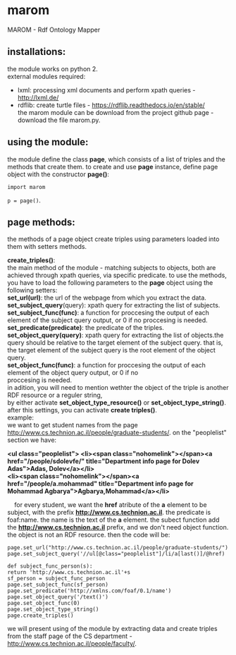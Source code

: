 # marom
MAROM - Rdf Ontology Mapper

## installations:
the module works on python 2.  
external modules required:  
* lxml: processing xml documents and perform xpath queries - http://lxml.de/  
* rdflib: create turtle files - https://rdflib.readthedocs.io/en/stable/  
the marom module can be download from the project github page - download the file marom.py.   

## using the module: 
the module define the class __page__, which consists of a list of triples and the methods that create them.
to create and use __page__ instance, define page object with the constructor **page()**:  
  
  `import marom`  
    
  `p = page()`.  
  
  ## page methods:  
  
 the methods of a page object create triples using parameters loaded into them with setters methods.  
 
 __create_triples()__:  
 the main method of the module - matching subjects to objects, both are achieved through xpath queries,
 via specific predicate. to use the methods, you have to load the following parameters to the  __page__ object 
 using the following setters:  
 __set_url(url)__: the url of the webpage from which you extract the data.  
 __set_subject_query__(query): xpath query for extracting the list of subjects.
 __set_subject_func(func)__: a function for proccesing the output of each element of the subject query output, or 0 if no 
 proccesing is needed.
 __set_predicate(predicate)__: the predicate of the triples.
 __set_object_query(query)__: xpath query for extracting the list of objects.the query should be relative to the target
 element of the subject query. that is, the target element of the subject query is the root element of the object query.  
 __set_object_func(func)__: a function for proccesing the output of each element of the object query output, or 0 if no   
 proccesing is needed.  
 in adition, you will need to mention wethter the object of the triple is another RDF resource or a reguler string,  
 by either activate __set_object_type_resource()__ or __set_object_type_string()__.  
 after this settings, you can activate __create triples()__.  
 example:  
 we want to get student names from the page http://www.cs.technion.ac.il/people/graduate-students/. on the  "peoplelist" section we have:
   
   
**\<ul class="peoplelist">
 \<li>\<span class="nohomelink">\</span>\<a href="/people/sdolevfe/" title="Department info page for Dolev Adas">Adas, Dolev\</a>\</li>  
  \<li>\<span class="nohomelink">\</span>\<a href="/people/a.mohammad" title="Department info page for Mohammad   Agbarya">Agbarya,Mohammad\</a>\</li>** 
    
    
      
    for every student, we want the __href__ atribute of the __a__ element to be subject, with the prefix __http://www.cs.technion.ac.il__. the predicate is foaf:name. the name is the text of the __a__ element.
    the subect function add the __http://www.cs.technion.ac.il__ prefix, and we don't need object function.
    the object is not an RDF resource. then the code will be:  
   
  
```  
page.set_url("http://www.cs.technion.ac.il/people/graduate-students/")        
page.set_subject_query('//ul[@class="peoplelist"]/li/a[last()]/@href)
```
`def subject_func_person(s):`      
	`return 'http://www.cs.technion.ac.il'+s`    
`sf_person = subject_func_person`  
`page.set_subject_func(sf_person)`        
`page.set_predicate('http://xmlns.com/foaf/0.1/name')`    
`page.set_object_query('/text()')`    
`page.set_object_func(0)`    
`page.set_object_type_string()`    
`page.create_triples()`    

 
 
 



  
we will present using of the module by extracting data and create triples from the staff page of the CS department - 
http://www.cs.technion.ac.il/people/faculty/.

